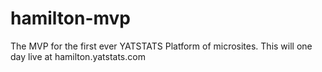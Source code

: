 # hamilton-mvp
The MVP for the first ever YATSTATS Platform of microsites. This will one day live at hamilton.yatstats.com
